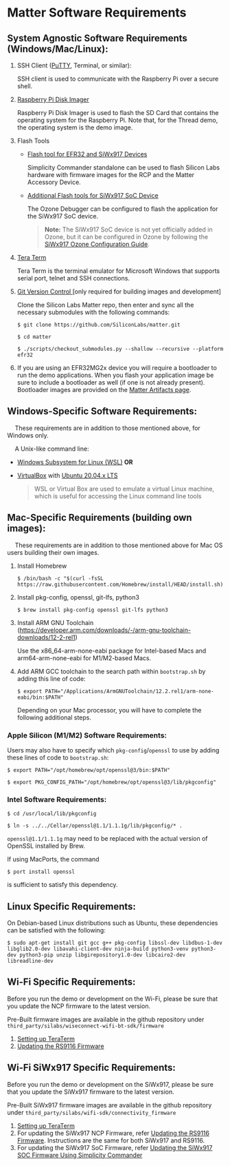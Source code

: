 # Matter Software Requirements

## System Agnostic Software Requirements (Windows/Mac/Linux):

1. SSH Client ([PuTTY](https://www.putty.org/), Terminal, or similar):
    
    SSH client is used to communicate with the Raspberry Pi over a secure
    shell.

2. [Raspberry Pi Disk Imager](https://www.raspberrypi.com/software/)
    
    Raspberry Pi Disk Imager is used to flash the SD Card that contains the
    operating system for the Raspberry Pi. Note that, for the Thread demo, the
    operating system is the demo image.

3. Flash Tools

    - [Flash tool for EFR32 and SiWx917 Devices](../general/FLASH_SILABS_DEVICE.md)

        Simplicity Commander standalone can be used to flash Silicon Labs hardware with firmware images for the RCP and the Matter Accessory Device.

    - [Additional Flash tools for SiWx917 SoC Device](../general/FLASH_SILABS_SiWx917_SOC_DEVICE.md)

        The Ozone Debugger can be configured to flash the application for the SiWx917 SoC device.
	
        > **Note:** 
        > The SiWx917 SoC device is not yet officially added in Ozone, but it can be configured in Ozone by following the [SiWx917 Ozone Configuration Guide](../wifi/SiWx917_Enablement_For_Ozone.md).

4. [Tera Term](https://osdn.net/projects/ttssh2/releases/)

    Tera Term is the terminal emulator for Microsoft Windows that supports serial port, telnet and SSH connections.

5. [Git Version Control ](https://git-scm.com/downloads)[only required for
   building images and development]

    Clone the Silicon Labs Matter repo, then enter and sync all the necessary
    submodules with the following commands:

    ```shell
    $ git clone https://github.com/SiliconLabs/matter.git
    ```

    ```shell
    $ cd matter
    ```

    ```shell
    $ ./scripts/checkout_submodules.py --shallow --recursive --platform efr32
    ```

6. If you are using an EFR32MG2x device you will require a bootloader to run the
   demo applications. When you flash your application image be sure to include a
   bootloader as well (if one is not already present). Bootloader images are provided on the [Matter Artifacts page](../general/ARTIFACTS.md).

## Windows-Specific Software Requirements:

&emsp; These requirements are in addition to those mentioned above, for Windows
only.

&emsp; A Unix-like command line:

-   [Windows Subsystem for Linux (WSL)](https://docs.microsoft.com/en-us/windows/wsl/about)
    **OR**
-   [VirtualBox](https://www.virtualbox.org/) with
    [Ubuntu 20.04.x LTS](https://ubuntu.com/download/desktop)

    > WSL or Virtual Box are used to emulate a virtual Linux machine, which is
    > useful for accessing the Linux command line tools

## Mac-Specific Requirements (building own images):

&emsp; These requirements are in addition to those mentioned above for Mac OS
users building their own images.

1. Install Homebrew

    ```shell
    $ /bin/bash -c "$(curl -fsSL https://raw.githubusercontent.com/Homebrew/install/HEAD/install.sh)"
    ```

2. Install pkg-config, openssl, git-lfs, python3

    ```shell
    $ brew install pkg-config openssl git-lfs python3
    ```

3. Install ARM GNU Toolchain (https://developer.arm.com/downloads/-/arm-gnu-toolchain-downloads/12-2-rel1)

    Use the x86_64-arm-none-eabi package for Intel-based Macs and arm64-arm-none-eabi for M1/M2-based Macs.

4. Add ARM GCC toolchain to the search path within `bootstrap.sh` by adding this
   line of code:

    ```shell
    $ export PATH="/Applications/ArmGNUToolchain/12.2.rel1/arm-none-eabi/bin:$PATH"
    ```
    
    Depending on your Mac processor, you will have to complete the following additional steps.

### Apple Silicon (M1/M2) Software Requirements:

Users may also have to specify which `pkg-config`/`openssl` to use by adding
these lines of code to `bootstrap.sh`:

```shell
$ export PATH="/opt/homebrew/opt/openssl@3/bin:$PATH"
```

```shell
$ export PKG_CONFIG_PATH="/opt/homebrew/opt/openssl@3/lib/pkgconfig"
```

### Intel Software Requirements:

```shell
$ cd /usr/local/lib/pkgconfig
```

```shell
$ ln -s ../../Cellar/openssl@1.1/1.1.1g/lib/pkgconfig/* .
```

`openssl@1.1/1.1.1g` may need to be replaced with the actual version of OpenSSL
installed by Brew.

If using MacPorts, the command 

```shell
$ port install openssl
```

is sufficient to satisfy this
dependency.

## Linux Specific Requirements:

On Debian-based Linux distributions such as Ubuntu, these dependencies can be
satisfied with the following:

```shell
$ sudo apt-get install git gcc g++ pkg-config libssl-dev libdbus-1-dev libglib2.0-dev libavahi-client-dev ninja-build python3-venv python3-dev python3-pip unzip libgirepository1.0-dev libcairo2-dev libreadline-dev
```

## Wi-Fi Specific Requirements:

Before you run the demo or development on the Wi-Fi, please be sure that you update the NCP firmware to the latest version.

Pre-Built firmware images are available in the github repository under `third_party/silabs/wiseconnect-wifi-bt-sdk/firmware`

1. [Setting up TeraTerm](https://docs.silabs.com/rs9116/wiseconnect/2.0/tera-term-setup)
2. [Updating the RS9116 Firmware](https://docs.silabs.com/rs9116/wiseconnect/2.0/update-evk-firmware)


## Wi-Fi SiWx917 Specific Requirements:

Before you run the demo or development on the SiWx917, please be sure that you update the SiWx917 firmware to the latest version.

Pre-Built SiWx917 firmware images are available in the github repository under `third_party/silabs/wifi-sdk/connectivity_firmware`

1. [Setting up TeraTerm](https://docs.silabs.com/SiWx917/wiseconnect/2.0/tera-term-setup)
2. For updating the SiWx917 NCP Firmware, refer [Updating the RS9116 Firmware](https://docs.silabs.com/rs9116/wiseconnect/2.0/update-evk-firmware). 
Instructions are the same for both SiWx917 and RS9116.
3. For updating the SiWx917 SoC Firmware, refer [Updating the SiWx917 SOC Firmware Using Simplicity Commander](../wifi/RUN_DEMO_SiWx917_SoC.md#steps-to-update-the-firmware-on-siwx917-soc-radio-board-using-simplicity-commander)
